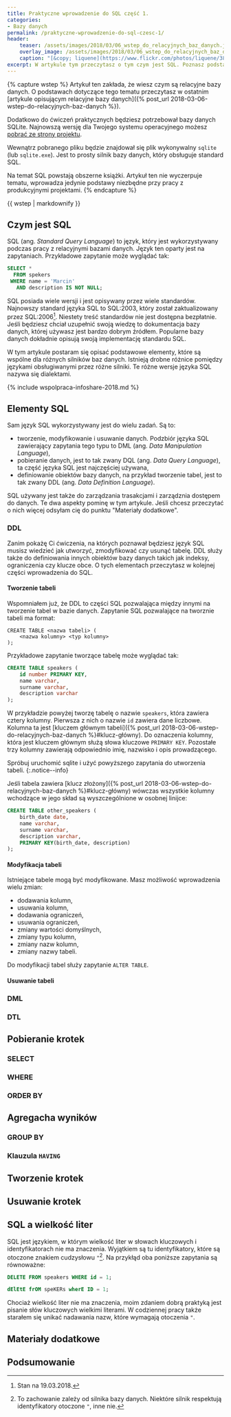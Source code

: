```yaml
---
title: Praktyczne wprowadzenie do SQL część 1.
categories:
- Bazy danych
permalink: /praktyczne-wprowadzenie-do-sql-czesc-1/
header:
    teaser: /assets/images/2018/03/06_wstep_do_relacyjnych_baz_danych.jpg
    overlay_image: /assets/images/2018/03/06_wstep_do_relacyjnych_baz_danych.jpg
    caption: "[&copy; liquene](https://www.flickr.com/photos/liquene/3802773731/sizes/l)"
excerpt: W artykule tym przeczytasz o tym czym jest SQL. Poznasz podstawowe rodzaje zapytań. Przeczytasz o tym jak tworzyć tabele. Dowiesz się jak pobierać, dodawać, modyfikowac i usuwać dane z bazy danych. W artykule znajdziesz sporo praktycznych ćwiczeń, w których będziesz mógł sprawdzić zdobytą wiedzę.
---
```


{% capture wstep %}
Artykuł ten zakłada, że wiesz czym są relacyjne bazy danych. O podstawach dotyczące tego tematu przeczytasz w ostatnim [artykule opisującym relacyjne bazy danych]({% post_url 2018-03-06-wstep-do-relacyjnych-baz-danych %}).

Dodatkowo do ćwiczeń praktycznych będziesz potrzebował bazy danych SQLite. Najnowszą wersję dla Twojego systemu operacyjnego możesz [pobrać ze strony projektu](https://www.sqlite.org/download.html).

Wewnątrz pobranego pliku będzie znajdował się plik wykonywalny `sqlite` (lub `sqlite.exe`). Jest to prosty silnik bazy danych, który obsługuje standard SQL.

Na temat SQL powstają obszerne książki. Artykuł ten nie wyczerpuje tematu, wprowadza jedynie podstawy niezbędne przy pracy z produkcyjnymi projektami.
{% endcapture %}

<div class="notice--info">
  {{ wstep | markdownify }}
</div>

## Czym jest SQL

SQL (ang. _Standard Query Language_) to język, który jest wykorzystywany podczas pracy z relacyjnymi bazami danych. Język ten oparty jest na zapytaniach. Przykładowe zapytanie może wyglądać tak:

```sql
SELECT *
  FROM spekers
 WHERE name = 'Marcin'
   AND description IS NOT NULL;
```

SQL posiada wiele wersji i jest opisywany przez wiele standardów. Najnowszy standard języka SQL to SQL:2003, który został zaktualizowany przez SQL:2006[^aktualny]. Niestety treść standardów nie jest dostępna bezpłatnie. Jeśli będziesz chciał uzupełnić swoją wiedzę to dokumentacja bazy danych, której używasz jest bardzo dobrym źródłem. Popularne bazy danych dokładnie opisują swoją implementację standardu SQL.

[^aktualny]: Stan na 19.03.2018.

W tym artykule postaram się opisać podstawowe elementy, które są wspólne dla różnych silników baz danych. Istnieją drobne różnice pomiędzy językami obsługiwanymi przez różne silniki. Te różne wersje języka SQL nazywa się dialektami.

{% include wspolpraca-infoshare-2018.md %}

## Elementy SQL

Sam język SQL wykorzystywany jest do wielu zadań. Są to:

- tworzenie, modyfikowanie i usuwanie danych. Podzbiór języka SQL zawierający zapytania tego typu to DML (ang. _Data Manipulation Language_),
- pobieranie danych, jest to tak zwany DQL (ang. _Data Query Language_), ta część języka SQL jest najczęściej używana,
- definiowanie obiektów bazy danych, na przykład tworzenie tabel, jest to tak zwany DDL (ang. _Data Definition Language_).

SQL używany jest także do zarządzania trasakcjami i zarządznia dostępem do danych. Te dwa aspekty pominę w tym artykule. Jeśli chcesz przeczytać o nich więcej odsyłam cię do punktu "Materiały dodatkowe".

### DDL

Zanim pokażę Ci ćwiczenia, na których poznawał będziesz język SQL musisz wiedzieć jak utworzyć, zmodyfikować czy usunąć tabelę. DDL służy także do definiowania innych obiektów bazy danych takich jak indeksy, ograniczenia czy klucze obce. O tych elementach przeczytasz w kolejnej części wprowadzenia do SQL.

#### Tworzenie tabeli

Wspomniałem już, że DDL to części SQL pozwalająca między innymi na tworzenie tabel w bazie danych. Zapytanie SQL pozwalające na tworznie tabeli ma format:

    CREATE TABLE <nazwa tabeli> (
        <nazwa kolumny> <typ kolumny>
    );

Przykładowe zapytanie tworzące tabelę może wyglądać tak:

```sql
CREATE TABLE speakers (
    id number PRIMARY KEY,
    name varchar,
    surname varchar,
    description varchar
);
```

W przykładzie powyżej tworzę tabelę o nazwie `speakers`, która zawiera cztery kolumny. Pierwsza z nich o nazwie `id` zawiera dane liczbowe. Kolumna ta jest [kluczem głównym tabeli]({% post_url 2018-03-06-wstep-do-relacyjnych-baz-danych %}#klucz-główny). Do oznaczenia kolumny, która jest kluczem głównym służą słowa kluczowe `PRIMARY KEY`. Pozostałe trzy kolumny zawierają odpowiednio imię, nazwisko i opis prowadzącego.

Spróbuj uruchomić sqlite i użyć powyższego zapytania do utworzenia tabeli.
{:.notice--info}

Jeśli tabela zawiera [klucz złożony]({% post_url 2018-03-06-wstep-do-relacyjnych-baz-danych %}#klucz-główny) wówczas wszystkie kolumny wchodzące w jego skład są wyszczególnione w osobnej linijce:

```sql
CREATE TABLE other_speakers (
	birth_date date,
	name varchar,
	surname varchar,
	description varchar,
	PRIMARY KEY(birth_date, description)
);
```

#### Modyfikacja tabeli

Istniejące tabele mogą być modyfikowane. Masz możliwość wprowadzenia wielu zmian:

- dodawania kolumn,
- usuwania kolumn,
- dodawania ograniczeń,
- usuwania ograniczeń,
- zmiany wartości domyślnych,
- zmiany typu kolumn,
- zmiany nazw kolumn,
- zmiany nazwy tabeli.

Do modyfikacji tabel służy zapytanie `ALTER TABLE`.

#### Usuwanie tabeli


###

### DML

### DTL

## Pobieranie krotek

### SELECT

### WHERE

### ORDER BY

## Agregacha wyników

### GROUP BY

### Klauzula `HAVING`

## Tworzenie krotek

## Usuwanie krotek

## SQL a wielkość liter

SQL jest językiem, w którym wielkość liter w słowach kluczowych i identyfikatorach nie ma znaczenia. Wyjątkiem są tu identyfikatory, które są otoczone znakiem cudzysłowu `"`[^zalezy]. Na przykłąd oba poniższe zapytania są równoważne:

[^zalezy]: To zachowanie zależy od silnika bazy danych. Niektóre silnik respektują identyfikatory otoczone `"`, inne nie.

```sql
DELETE FROM speakers WHERE id = 1;
```

```sql
dElEtE frOM speKERs wherE ID = 1;
```

Chociaż wielkość liter nie ma znaczenia, moim zdaniem dobrą praktyką jest pisanie słów kluczowych wielkimi literami. W codziennej pracy także starałem się unikać nadawania nazw, które wymagają otoczenia `"`.

## Materiały dodatkowe



## Podsumowanie



